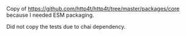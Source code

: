 Copy of https://github.com/http4t/http4t/tree/master/packages/core because I needed ESM packaging.

Did not copy the tests due to chai dependency.